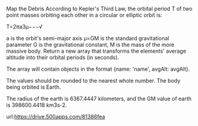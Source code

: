 Map the Debris
According to Kepler's Third Law, the orbital period  T  of two point masses orbiting each other in a circular or elliptic orbit is:

T=2πa3μ−−−√
 
a  is the orbit's semi-major axis
μ=GM  is the standard gravitational parameter
G  is the gravitational constant,
M  is the mass of the more massive body.
Return a new array that transforms the elements' average altitude into their orbital periods (in seconds).

The array will contain objects in the format {name: 'name', avgAlt: avgAlt}.

The values should be rounded to the nearest whole number. The body being orbited is Earth.

The radius of the earth is 6367.4447 kilometers, and the GM value of earth is 398600.4418 km3s-2.

url:https://drive.500apps.com/81386fea